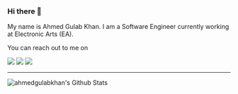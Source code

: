 ### Hi there 👋
My name is Ahmed Gulab Khan. I am a Software Engineer currently working at Electronic Arts (EA).

You can reach out to me on

[<img src="https://img.shields.io/badge/linkedin-%230077B5.svg?&style=for-the-badge&logo=linkedin&logoColor=white" />](https://www.linkedin.com/in/ahmedgulabkhan/)
[<img src="https://img.shields.io/badge/-GMAIL-D14836?style=for-the-badge&logo=gmail&logoColor=white" />](mailto:gulabkhan.jalozai@gmail.com)
[<img src = "https://img.shields.io/badge/instagram-%23E4405F.svg?&style=for-the-badge&logo=instagram&logoColor=white">](https://www.instagram.com/ahmedgulabkhan/)
<!--
**ahmedgulabkhan/ahmedgulabkhan** is a ✨ _special_ ✨ repository because its `README.md` (this file) appears on your GitHub profile.

Here are some ideas to get you started:

- 🔭 I’m currently working on ...
- 🌱 I’m currently learning ...
- 👯 I’m looking to collaborate on ...
- 🤔 I’m looking for help with ...
- 💬 Ask me about ...
- 📫 How to reach me: ...
- 😄 Pronouns: ...
- ⚡ Fun fact: ...
-->
---

<img align="left" alt="ahmedgulabkhan's Github Stats" src="https://github-readme-stats.vercel.app/api?username=ahmedgulabkhan&show_icons=true&hide_border=true&title_color=bddfff&bg_color=1a1b27&text_color=ffffff&count_private=true&include_all_commits=true" />
